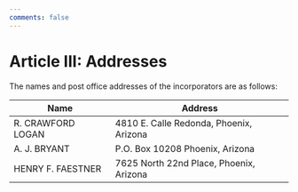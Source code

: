 ```yaml
---
comments: false
---
```


# Article III: Addresses
The names and post office addresses of the incorporators are as follows:

|Name|Address|
|---|---|
|R. CRAWFORD LOGAN|4810 E. Calle Redonda, Phoenix, Arizona|
|A. J. BRYANT|P.O. Box 10208 Phoenix, Arizona|
|HENRY F. FAESTNER|7625 North 22nd Place, Phoenix, Arizona|

